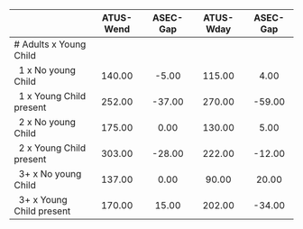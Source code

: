 
|                      |    ATUS-Wend |     ASEC-Gap |    ATUS-Wday |     ASEC-Gap |
| -------------------- | :----------: | :----------: | :----------: | :----------: |
| # Adults x Young Child |              |              |              |              |
| &nbsp;&nbsp;1 x No young Child |       140.00 |        -5.00 |       115.00 |         4.00 |
| &nbsp;&nbsp;1 x Young Child present |       252.00 |       -37.00 |       270.00 |       -59.00 |
| &nbsp;&nbsp;2 x No young Child |       175.00 |         0.00 |       130.00 |         5.00 |
| &nbsp;&nbsp;2 x Young Child present |       303.00 |       -28.00 |       222.00 |       -12.00 |
| &nbsp;&nbsp;3+ x No young Child |       137.00 |         0.00 |        90.00 |        20.00 |
| &nbsp;&nbsp;3+ x Young Child present |       170.00 |        15.00 |       202.00 |       -34.00 |

